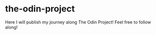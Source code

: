 # the-odin-project

Here I will publish my journey along The Odin Project! Feel free to follow along!